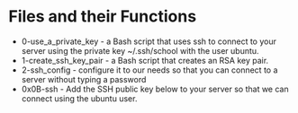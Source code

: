 # Files and their Functions
- 0-use_a_private_key - a Bash script that uses ssh to connect to your server using the private key ~/.ssh/school with the user ubuntu.
- 1-create_ssh_key_pair -  a Bash script that creates an RSA key pair.
- 2-ssh_config - configure it to our needs so that you can connect to a server without typing a password
- 0x0B-ssh - Add the SSH public key below to your server so that we can connect using the ubuntu user.
